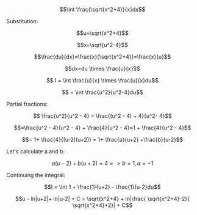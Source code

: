 
$$\int \frac{\sqrt{x^2+4}}{x}dx$$

Substitution:

$$u=\sqrt{x^2+4}$$

$$x=\sqrt{u^2-4}$$

$$\frac{du}{dx}=\frac{x}{\sqrt{x^2+4}}=\frac{x}{u}$$

$$dx=du \times \frac{u}{x}$$

$$ I = \int \frac{u}{x} \times \frac{u}{x}du$$

$$ = \int \frac{u^2}{u^2-4}du$$

Partial fractions:

$$ \frac{u^2}{u^2 - 4} = \frac{(u^2 - 4) + 4}{u^2- 4}$$

$$=\frac{u^2 - 4}{u^2 - 4} + \frac{4}{u^2 - 4}=1 + \frac{4}{u^2 - 4}$$

$$= 1+  \frac{4}{(u-2)(u+2)} = 1+ \frac{a}{u+2} +\frac{b}{u-2}$$

Let's calculate a and b:

$$a(u-2) + b(u+2) = 4 => b = 1, a = -1$$

Continuing the integral:

$$I =  \int 1 + \frac{1}{u+2} - \frac{1}{u-2}du$$

$$u - ln|u+2|+ ln|u-2| + C = \sqrt{x^2+4} + ln|\frac{ \sqrt{x^2+4}-2}{ \sqrt{x^2+4}+2}| + C$$

